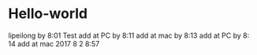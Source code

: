 # Hello-world
lipeilong by 8:01
Test
add at PC by 8:11
add at mac by 8:13
add at PC by 8: 14
add at mac 2017 8 2 8:57
